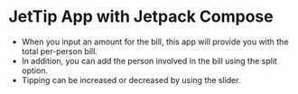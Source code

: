 # JetTip App with Jetpack Compose

* When you input an amount for the bill, this app will provide you with the total per-person bill.
* In addition, you can add the person involved in the bill using the split option. 
* Tipping can be increased or decreased by using the slider.

